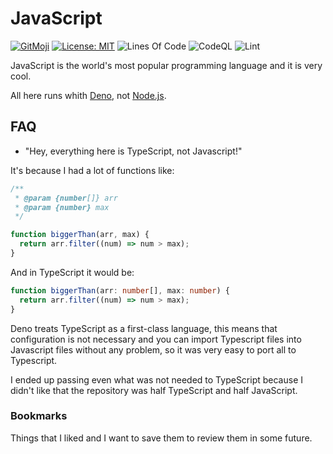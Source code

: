 # JavaScript

[![GitMoji](https://img.shields.io/badge/Gitmoji-%F0%9F%8E%A8%20-FFDD67.svg)](https://gitmoji.dev)
[![License: MIT](https://img.shields.io/badge/License-MIT-blue.svg)](https://opensource.org/licenses/MIT)
![Lines Of Code](https://img.shields.io/tokei/lines/github.com/UltiRequiem/javascript?color=blue&label=Total%20Lines)
![CodeQL](https://github.com/UltiRequiem/javascript/workflows/CodeQL/badge.svg)
![Lint](https://github.com/UltiRequiem/javascript/workflows/Lint/badge.svg)

JavaScript is the world's most popular programming language and it is very cool.

All here runs whith [Deno](https://deno.land), not
[Node.js](https://nodejs.org).

## FAQ

- "Hey, everything here is TypeScript, not Javascript!"

It's because I had a lot of functions like:

```javascript
/**
 * @param {number[]} arr
 * @param {number} max
 */

function biggerThan(arr, max) {
  return arr.filter((num) => num > max);
}
```

And in TypeScript it would be:

```typescript
function biggerThan(arr: number[], max: number) {
  return arr.filter((num) => num > max);
}
```

Deno treats TypeScript as a first-class language, this means that configuration
is not necessary and you can import Typescript files into Javascript files
without any problem, so it was very easy to port all to Typescript.

I ended up passing even what was not needed to TypeScript because I didn't like
that the repository was half TypeScript and half JavaScript.

### Bookmarks

Things that I liked and I want to save them to review them in some future.
